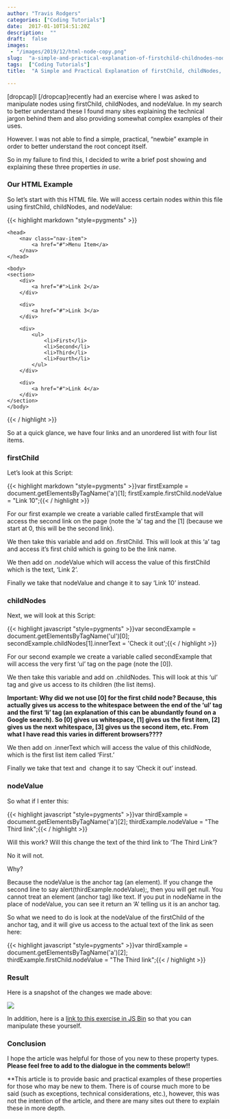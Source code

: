 ```yaml
---
author: "Travis Rodgers"
categories: ["Coding Tutorials"]
date:  2017-01-10T14:51:20Z
description:  ""
draft:  false
images:  
 - "/images/2019/12/html-node-copy.png"
slug:  "a-simple-and-practical-explanation-of-firstchild-childnodes-nodevalue"
tags:  ["Coding Tutorials"]
title:  "A Simple and Practical Explanation of firstChild, childNodes, nodeValue"

---
```



<p>[dropcap]I [/dropcap]recently had an exercise where I was asked to manipulate nodes using firstChild, childNodes, and nodeValue. In my search to better understand these I found many sites explaining the technical jargon behind them and also providing somewhat complex examples of their uses.</p>
<p>However. I was not able to find a simple, practical, &#8220;newbie&#8221; example in order to better understand the root concept itself.</p>
<p>So in my failure to find this, I decided to write a brief post showing and explaining these three properties <em>in use</em>.</p>
<h3>Our HTML Example</h3>
<p>So let&#8217;s start with this HTML file. We will access certain nodes within this file using firstChild, childNodes, and nodeValue:</p>
{{< highlight markdown "style=pygments" >}}
  
    <head>
        <nav class="nav-item">
            <a href="#">Menu Item</a>
        </nav>
    </head>
  
    <body>
    <section>
        <div>  
            <a href="#">Link 2</a>
        </div>
      
        <div>  
            <a href="#">Link 3</a>
        </div> 
      
        <div>  
            <ul>
                <li>First</li>
                <li>Second</li>
                <li>Third</li>
                <li>Fourth</li>
            </ul>
        </div>
      
        <div>  
            <a href="#">Link 4</a>
        </div>
    </section>
    </body>

</html>
{{< / highlight >}}
<p>So at a quick glance, we have four links and an unordered list with four list items.</p>
<h3>firstChild</h3>
<p>Let&#8217;s look at this Script:</p>
{{< highlight markdown "style=pygments" >}}var firstExample = document.getElementsByTagName('a')[1];
firstExample.firstChild.nodeValue = "Link 10";{{< / highlight >}}
<p>For our first example we create a variable called firstExample that will access the second link on the page (note the &#8216;a&#8217; tag and the [1] (because we start at 0, this will be the second link).</p>
<p>We then take this variable and add on .firstChild. This will look at this &#8216;a&#8217; tag and access it&#8217;s first child which is going to be the link name.</p>
<p>We then add on .nodeValue which will access the value of this firstChild which is the text, &#8216;Link 2&#8217;.</p>
<p>Finally we take that nodeValue and change it to say &#8216;Link 10&#8217; instead.</p>
<h3>childNodes</h3>
<p>Next, we will look at this Script:</p>
{{< highlight javascript "style=pygments" >}}var secondExample = document.getElementsByTagName('ul')[0];
secondExample.childNodes[1].innerText = 'Check it out';{{< / highlight >}}
<p>For our second example we create a variable called secondExample that will access the very first &#8216;ul&#8217; tag on the page (note the [0]).</p>
<p>We then take this variable and add on .childNodes. This will look at this &#8216;ul&#8217; tag and give us access to its children (the list items).</p>
<p><strong>Important: Why did we not use [0] for the first child node? Because, this actually gives us access to the whitespace between the end of the &#8216;ul&#8217; tag and the first &#8216;li&#8217; tag (an explanation of this can be abundantly found on a Google search). So [0] gives us whitespace, [1] gives us the first item, [2] gives us the next whitespace, [3] gives us the second item, etc. From what I have read this varies in different browsers???? </strong></p>
<p>We then add on .innerText which will access the value of this childNode, which is the first list item called &#8216;First.&#8217;</p>
<p>Finally we take that text and  change it to say &#8216;Check it out&#8217; instead.</p>
<h3>nodeValue</h3>
<p>So what if I enter this:</p>
{{< highlight javascript "style=pygments" >}}var thirdExample = document.getElementsByTagName('a')[2];
thirdExample.nodeValue = "The Third link";{{< / highlight >}}
<p>Will this work? Will this change the text of the third link to &#8216;The Third Link&#8217;?</p>
<p>No it will not.</p>
<p>Why?</p>
<p>Because the nodeValue is the anchor tag (an element). If you change the second line to say alert(thirdExample.nodeValue);, then you will get null. You cannot treat an element (anchor tag) like text. If you put in nodeName in the place of nodeValue, you can see it return an &#8216;A&#8217; telling us it is an anchor tag.</p>
<p>So what we need to do is look at the nodeValue of the firstChild of the anchor tag, and it will give us access to the actual text of the link as seen here:</p>
{{< highlight javascript "style=pygments" >}}var thirdExample = document.getElementsByTagName('a')[2];
thirdExample.firstChild.nodeValue = "The Third link";{{< / highlight >}}
<h3>Result</h3>
<p>Here is a snapshot of the changes we made above:</p>
<p class="textcenter"><img src="/images/2019/12/nodes.jpg" /></p>
<p>In addition, here is a <a href="http://jsbin.com/ruwodiluco/edit?js,output" target="_blank">link to this exercise in JS Bin</a> so that you can manipulate these yourself.</p>
<h3>Conclusion</h3>
<p>I hope the article was helpful for those of you new to these property types. <strong>Please feel free to add to the dialogue in the comments below!!</strong></p>
<p>**This article is to provide basic and practical examples of these properties for those who may be new to them. There is of course much more to be said (such as exceptions, technical considerations, etc.), however, this was not the intention of the article, and there are many sites out there to explain these in more depth.</p>



